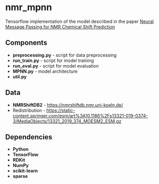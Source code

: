 # nmr_mpnn
Tensorflow implementation of the model described in the paper [Neural Message Passing for NMR Chemical Shift Prediction](https://doi.org/10.1021/acs.jcim.0c00195)

## Components
- **preprocessing.py** - script for data preprocessing
- **run_train.py** - script for model training
- **run_eval.py** - script for model evaluation
- **MPNN.py** - model architecture
- **util.py**

## Data
- **NMRShiftDB2** - https://nmrshiftdb.nmr.uni-koeln.de/
- Redistribution - https://static-content.springer.com/esm/art%3A10.1186%2Fs13321-019-0374-3/MediaObjects/13321_2019_374_MOESM2_ESM.gz

## Dependencies
- **Python**
- **TensorFlow**
- **RDKit**
- **NumPy**
- **scikit-learn**
- **sparse**
